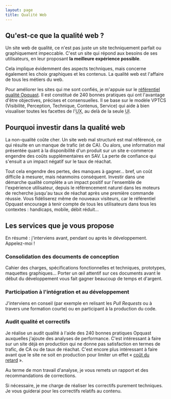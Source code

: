 ```yaml
---
layout: page
title: Qualité Web
---
```


## Qu'est-ce que la qualité web ?

Un site web de qualité, ce n'est pas juste un site techniquement parfait ou graphiquement impeccable. C'est un site qui répond aux besoins de ses utilisateurs, en leur proposant **la meilleure expérience possible**.

Cela implique évidemment des aspects techniques, mais concerne également les choix graphiques et les contenus. La qualité web est l'affaire de tous les métiers du web.

Pour améliorer les sites qui me sont confiés, je m'appuie sur le [référentiel qualité Opquast](https://checklists.opquast.com/fr/qualiteweb/). Il est constitué de 240 bonnes pratiques qui ont l'avantage d'être objectives, précises et consensuelles. Il se base sur le modèle VPTCS (Visibilité, Perception, Technique, Contenus, Service) qui aide à bien visualiser toutes les facettes de l'<abbr lang="en" title="User Experience">UX</abbr>, au delà de la seule <abbr lang="en" title="User interface">UI</abbr>.

## Pourquoi investir dans la qualité web

La non-qualité coûte cher. Un site web mal structuré est mal référencé, ce qui résulte en un manque de trafic (et de CA). Ou alors, une information mal présentée quant à la disponibilité d'un produit sur un site e-commerce engendre des coûts supplémentaires en SAV. La perte de confiance qui s'ensuit a un impact négatif sur le taux de réachat.

Tout cela engendre des pertes, des manques à gagner… bref, un coût difficile à mesurer, mais néanmoins conséquent. Investir dans une démarche qualité complète a un impact positif sur l'ensemble de l'expérience utilisateur, depuis le référencement naturel dans les moteurs de recherche jusqu'au taux de réachat après une première commande réussie. Vous fidéliserez même de nouveaux visiteurs, car le référentiel Opquast encourage à tenir compte de tous les utilisateurs dans tous les contextes : handicaps, mobile, débit réduit…

## Les services que je vous propose

En résumé : j'interviens avant, pendant ou après le développement. Appelez-moi !

### Consolidation des documents de conception

Cahier des charges, spécifications fonctionnelles et techniques, prototypes, maquettes graphiques… Porter un œil attentif sur ces documents avant le début du développement vous fait gagner beaucoup de temps et d'argent.

### Participation à l'intégration et au développement

J'interviens en conseil (par exemple en relisant les <i lang="en">Pull Requests</i> ou à travers une formation courte) ou en participant à la production du code.


### Audit qualité et correctifs

Je réalise un audit qualité à l'aide des 240 bonnes pratiques Opquast auxquelles j'ajoute des analyses de performance. C'est intéressant à faire sur un site déjà en production qui ne donne pas satisfaction en termes de trafic, de CA ou de taux de réachat. C'est encore plus intéressant à faire avant que le site ne soit en production pour limiter un effet « [coût du retard](https://tut-tuuut.github.io/2014/05/18/cost-of-delay.html) ».

Au terme de mon travail d'analyse, je vous remets un rapport et des recommandations de corrections.

Si nécessaire, je me charge de réaliser les correctifs purement techniques. Je vous guiderai pour les correctifs relatifs au contenu.